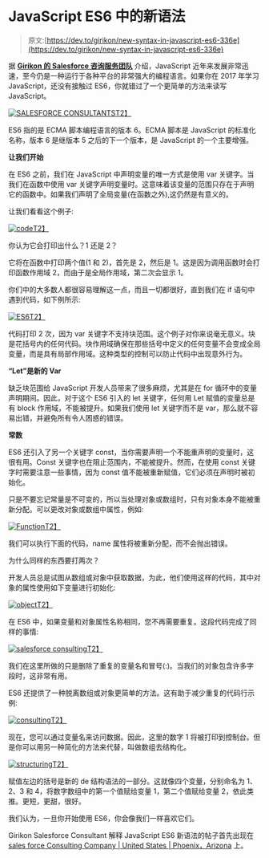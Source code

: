 # JavaScript ES6 中的新语法

> 原文:[https://dev.to/girikon/new-syntax-in-javascript-es6-336e](https://dev.to/girikon/new-syntax-in-javascript-es6-336e)

据 **[Girikon 的 Salesforce 咨询服务团队](https://www.girikon.com/salesforce-consulting-services/)** 介绍，JavaScript 近年来发展非常迅速，至今仍是一种运行于各种平台的非常强大的编程语言。如果你在 2017 年学习 JavaScript，还没有接触过 ES6，你就错过了一个更简单的方法来读写 JavaScript。

[![SALESFORCE CONSULTANTS](../Images/be70d3d9b25d1555210fc7aa4d4a124d.png)T2】](https://www.girikon.com/wp-content/uploads/2019/05/img1.png)

ES6 指的是 ECMA 脚本编程语言的版本 6。ECMA 脚本是 JavaScript 的标准化名称，版本 6 是继版本 5 之后的下一个版本，是 JavaScript 的一个主要增强。

**让我们开始**

在 ES6 之前，我们在 JavaScript 中声明变量的唯一方式是使用 var 关键字。当我们在函数中使用 var 关键字声明变量时。这意味着该变量的范围只存在于声明它的函数中。如果我们声明了全局变量(在函数之外),这仍然是有意义的。

让我们看看这个例子:

[![code](../Images/774495563d10a4b947783764ebdf0aae.png)T2】](https://www.girikon.com/wp-content/uploads/2019/05/img2.png)

你认为它会打印出什么？1 还是 2？

它将在函数中打印两个值(1 和 2)，首先是 2，然后是 1。这是因为调用函数时会打印函数作用域 2，而由于是全局作用域，第二次会显示 1。

你们中的大多数人都很容易理解这一点，而且一切都很好，直到我们在 if 语句中遇到代码，如下例所示:

[![ES6](../Images/275592784a1b3cc2694203ca0848e49f.png)T2】](https://www.girikon.com/wp-content/uploads/2019/05/img3.png)

代码打印 2 次，因为 var 关键字不支持块范围。这个例子对你来说毫无意义。块是花括号内的任何代码。块作用域确保在那些括号中定义的任何变量不会变成全局变量，而是具有局部作用域。这种类型的控制可以防止代码中出现意外行为。

**“Let”是新的 Var**

缺乏块范围给 JavaScript 开发人员带来了很多麻烦，尤其是在 for 循环中的变量声明期间。因此，对于这个 ES6 引入的 let 关键字，任何用 Let 赋值的变量总是有 block 作用域，不能被提升。如果我们使用 let 关键字而不是 var，那么就不容易出错，并避免所有令人困惑的错误。

**常数**

ES6 还引入了另一个关键字 const，当你需要声明一个不能重声明的变量时，这很有用。Const 关键字也在阻止范围内，不能被提升。然而，在使用 const 关键字时需要注意一些事情，因为 const 值不能被重新赋值，它们必须在声明时被初始化。

只是不要忘记常量是不可变的，所以当处理对象或数组时，只有对象本身不能被重新分配。可以更改对象或数组中属性，例如:

[![Function](../Images/7b6a797edc40153aa7716643f072f7c3.png)T2】](https://www.girikon.com/wp-content/uploads/2019/05/img4.png)

我们可以执行下面的代码，name 属性将被重新分配，而不会抛出错误。

为什么同样的东西要打两次？

开发人员总是试图从数组或对象中获取数据，为此，他们使用这样的代码，其中对象的属性使用如下变量进行初始化:

[![object](../Images/e9d3f13644b68168b23fd1cd2bee8396.png)T2】](https://www.girikon.com/wp-content/uploads/2019/05/img5.png)

在 ES6 中，如果变量和对象属性名称相同，您不再需要重复。这段代码完成了同样的事情:

[![salesforce consulting](../Images/e650b23f6c689048c62c6f225801cd0e.png)T2】](https://www.girikon.com/wp-content/uploads/2019/05/img6.png)

我们在这里所做的只是删除了重复的变量名和冒号(:)。当我们的对象包含许多字段时，这非常有用。

ES6 还提供了一种脱离数组或对象更简单的方法。这有助于减少重复的代码行示例:

[![consulting](../Images/9cfec93b1f7bc6783b4a4e951b90d781.png)T2】](https://www.girikon.com/wp-content/uploads/2019/05/img7.png)

现在，您可以通过变量名来访问数据。因此，这里的数字 1 将被打印到控制台。但是你可以用另一种简化的方法来代替，叫做数组去结构化。

[![structuring](../Images/92f0b2adc7c864498224d51fe883a703.png)T2】](https://www.girikon.com/wp-content/uploads/2019/05/img8.png)

赋值左边的括号是新的 de 结构语法的一部分。这就像四个变量，分别命名为 1、2、3 和 4，将数字数组中的第一个值赋给变量 1，第二个值赋给变量 2，依此类推。更短，更甜，很好。

我们认为，一旦你开始使用 ES6，你会像我们一样喜欢它们。

Girikon Salesforce Consultant 解释 JavaScript ES6 新语法的帖子首先出现在[sales force Consulting Company | United States | Phoenix，Arizona](https://www.girikon.com/) 上。